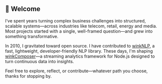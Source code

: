 ## 👋 Welcome
I’ve spent years turning complex business challenges into structured, scalable systems—across industries like telecom, retail, energy and media. Most projects started with a single, well-framed question—and grew into something transformative.

In 2010, I gravitated toward open source. I have contributed to [winkNLP](https://github.com/winkjs/wink-nlp), a fast, lightweight, developer-friendly NLP library. These days, I'm shaping [winkComposer](https://github.com/winkjs/wink-composer)—a streaming analytics framework for Node.js designed to turn continuous data into insights.

Feel free to explore, reflect, or contribute—whatever path you choose, thanks for stopping by.
<!--
**rachnachakraborty/rachnachakraborty** is a ✨ _special_ ✨ repository because its `README.md` (this file) appears on your GitHub profile.

Here are some ideas to get you started:

- 🔭 I’m currently working on ...
- 🌱 I’m currently learning ...
- 👯 I’m looking to collaborate on ...
- 🤔 I’m looking for help with ...
- 💬 Ask me about ...
- 📫 How to reach me: ...
- 😄 Pronouns: ...
- ⚡ Fun fact: ...
-->

